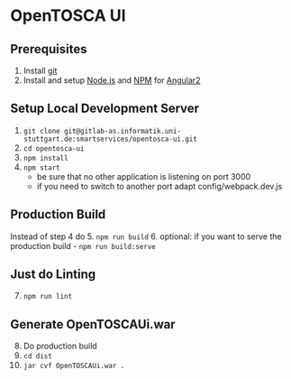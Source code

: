 # OpenTOSCA UI

## Prerequisites
1. Install [git](https://git-scm.com)
2. Install and setup [Node.js](https://nodejs.org/en/) and [NPM](https://www.npmjs.com) for [Angular2](https://angular.io/docs/ts/latest/quickstart.html)

## Setup Local Development Server
1. `git clone git@gitlab-as.informatik.uni-stuttgart.de:smartservices/opentosca-ui.git`
2. `cd opentosca-ui`
3. `npm install`
4. `npm start` 
    - be sure that no other application is listening on port 3000
    - if you need to switch to another port adapt config/webpack.dev.js

## Production Build
Instead of step 4 do
5. `npm run build`
6. optional: if you want to serve the production build
    - `npm run build:serve`
    
## Just do Linting
7. `npm run lint`


## Generate OpenTOSCAUi.war
8. Do production build
9. `cd dist`
10. `jar cvf OpenTOSCAUi.war .`